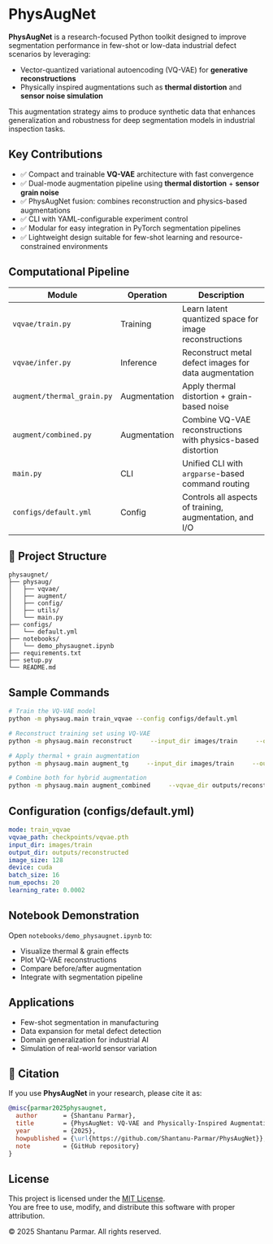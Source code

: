# PhysAugNet

**PhysAugNet** is a research-focused Python toolkit designed to improve segmentation performance in few-shot or low-data industrial defect scenarios by leveraging:

- Vector-quantized variational autoencoding (VQ-VAE) for **generative reconstructions**  
- Physically inspired augmentations such as **thermal distortion** and **sensor noise simulation**

This augmentation strategy aims to produce synthetic data that enhances generalization and robustness for deep segmentation models in industrial inspection tasks.

## Key Contributions

- ✅ Compact and trainable **VQ-VAE** architecture with fast convergence  
- ✅ Dual-mode augmentation pipeline using **thermal distortion** + **sensor grain noise**  
- ✅ PhysAugNet fusion: combines reconstruction and physics-based augmentations  
- ✅ CLI with YAML-configurable experiment control  
- ✅ Modular for easy integration in PyTorch segmentation pipelines  
- ✅ Lightweight design suitable for few-shot learning and resource-constrained environments

## Computational Pipeline

| Module | Operation | Description |
|--------|-----------|-------------|
| `vqvae/train.py` | Training | Learn latent quantized space for image reconstructions |
| `vqvae/infer.py` | Inference | Reconstruct metal defect images for data augmentation |
| `augment/thermal_grain.py` | Augmentation | Apply thermal distortion + grain-based noise |
| `augment/combined.py` | Augmentation | Combine VQ-VAE reconstructions with physics-based distortion |
| `main.py` | CLI | Unified CLI with `argparse`-based command routing |
| `configs/default.yml` | Config | Controls all aspects of training, augmentation, and I/O |

## 📁 Project Structure

```
physaugnet/
├── physaug/
│   ├── vqvae/
│   ├── augment/
│   ├── config/
│   ├── utils/
│   └── main.py
├── configs/
│   └── default.yml
├── notebooks/
│   └── demo_physaugnet.ipynb
├── requirements.txt
├── setup.py
└── README.md
```

## Sample Commands

```bash
# Train the VQ-VAE model
python -m physaug.main train_vqvae --config configs/default.yml

# Reconstruct training set using VQ-VAE
python -m physaug.main reconstruct     --input_dir images/train     --output_dir outputs/reconstructed     --model_path checkpoints/vqvae.pth

# Apply thermal + grain augmentation
python -m physaug.main augment_tg     --input_dir images/train     --output_dir outputs/thermal_grain

# Combine both for hybrid augmentation
python -m physaug.main augment_combined     --vqvae_dir outputs/reconstructed     --output_dir outputs/combined
```

## Configuration (configs/default.yml)

```yaml
mode: train_vqvae
vqvae_path: checkpoints/vqvae.pth
input_dir: images/train
output_dir: outputs/reconstructed
image_size: 128
device: cuda
batch_size: 16
num_epochs: 20
learning_rate: 0.0002
```

## Notebook Demonstration

Open `notebooks/demo_physaugnet.ipynb` to:

- Visualize thermal & grain effects
- Plot VQ-VAE reconstructions
- Compare before/after augmentation
- Integrate with segmentation pipeline

## Applications

- Few-shot segmentation in manufacturing
- Data expansion for metal defect detection
- Domain generalization for industrial AI
- Simulation of real-world sensor variation

## 📌 Citation

If you use **PhysAugNet** in your research, please cite it as:

```bibtex
@misc{parmar2025physaugnet,
  author       = {Shantanu Parmar},
  title        = {PhysAugNet: VQ-VAE and Physically-Inspired Augmentations for Metal Defect Segmentation},
  year         = {2025},
  howpublished = {\url{https://github.com/Shantanu-Parmar/PhysAugNet}},
  note         = {GitHub repository}
}
```
## License

This project is licensed under the [MIT License](https://opensource.org/licenses/MIT).  
You are free to use, modify, and distribute this software with proper attribution.

© 2025 Shantanu Parmar. All rights reserved.

